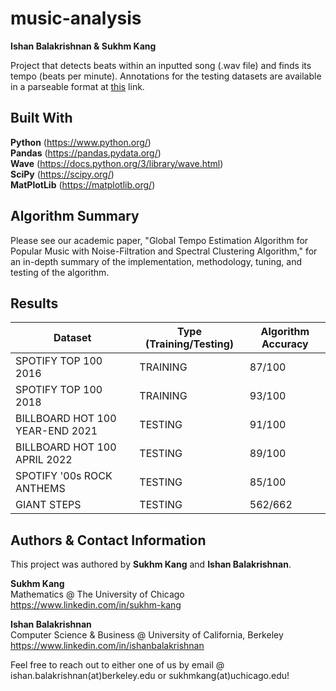 # music-analysis

**Ishan Balakrishnan & Sukhm Kang**

Project that detects beats within an inputted song (.wav file) and finds its tempo (beats per minute). Annotations for the testing datasets are available in a parseable format at [this](https://github.com/SukhmKang/music-analysis/blob/main/Annotations.zip) link.

## Built With

**Python** (https://www.python.org/) \
**Pandas** (https://pandas.pydata.org/) \
**Wave** (https://docs.python.org/3/library/wave.html) \
**SciPy** (https://scipy.org/) \
**MatPlotLib** (https://matplotlib.org/)

## Algorithm Summary

Please see our academic paper, "Global Tempo Estimation Algorithm for Popular Music with Noise-Filtration and Spectral Clustering Algorithm," for an in-depth summary of the implementation, methodology, tuning, and testing of the algorithm.

## Results

| Dataset | Type (Training/Testing) | Algorithm Accuracy |
| --- | --- | --- |
| SPOTIFY TOP 100 2016 | TRAINING | 87/100 |
| SPOTIFY TOP 100 2018 | TRAINING | 93/100 |
| BILLBOARD HOT 100 YEAR-END 2021 | TESTING | 91/100 |
| BILLBOARD HOT 100 APRIL 2022 | TESTING | 89/100 |
| SPOTIFY '00s ROCK ANTHEMS | TESTING | 85/100 |
| GIANT STEPS | TESTING | 562/662 |

## Authors & Contact Information

This project was authored by **Sukhm Kang** and **Ishan Balakrishnan**.

**Sukhm Kang**\
Mathematics @ The University of Chicago\
https://www.linkedin.com/in/sukhm-kang


**Ishan Balakrishnan**\
Computer Science & Business @ University of California, Berkeley\
https://www.linkedin.com/in/ishanbalakrishnan

Feel free to reach out to either one of us by email @ ishan.balakrishnan(at)berkeley.edu or sukhmkang(at)uchicago.edu! 
